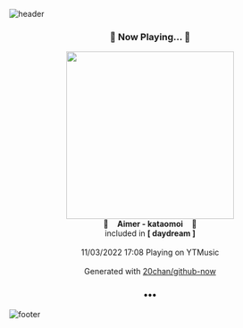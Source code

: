 ![header](https://capsule-render.vercel.app/api?type=wave&height=170&section=header&text=Hi.%20I'm%20SHIFT&fontColor=090707&fontAlignX=45&fontAlignY=65&fontSize=100)

<h3 align="center">🎵 Now Playing... 🎵</h3>
<p align="center">
  <a href="https://music.youtube.com/watch?v=NFHPLE4Tl0I">
    <img width="300" src="https://lh3.googleusercontent.com/NJD-silBhAi2s03Dxbh-VU4djoa4Zay7wm051hWYXtjs31cI0U8eW2nIT7EhprOpk627mhbzRrapLKx7KQ">
  </a>
  <br>
  🎵&nbsp&nbsp&nbsp <b>Aimer - kataomoi</b> &nbsp&nbsp&nbsp🎵
  <br>
  included in <b>[ daydream ]</b>
  
  <br />
  <br />
  11/03/2022 17:08 Playing on YTMusic
  <br />
  <br />
  Generated with <a href="https://github.com/20chan/github-now">20chan/github-now</a>
</p>

<h3 align="center">•••</h3>

![footer](https://capsule-render.vercel.app/api?type=wave&height=150&section=footer)

